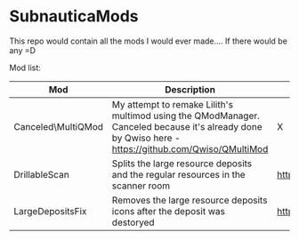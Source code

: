 # SubnauticaMods
This repo would contain all the mods I would ever made.... If there would be any =D

Mod list:

| Mod                | Description                                                                                                                                         | Nexus page                                   |
|--------------------|-----------------------------------------------------------------------------------------------------------------------------------------------------|----------------------------------------------|
| Canceled\MultiQMod | My attempt to remake Lilith's multimod using the QModManager. Canceled because it's already done by Qwiso here - https://github.com/Qwiso/QMultiMod |                                     X        |
| DrillableScan      | Splits the large resource deposits and the regular resources in the scanner room                                                                    | https://www.nexusmods.com/subnautica/mods/49 |
| LargeDepositsFix   | Removes the large resource deposits icons after the deposit was destoryed                                                                           | https://www.nexusmods.com/subnautica/mods/50 |